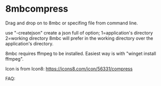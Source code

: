 # 8mbcompress

Drag and drop on to 8mbc or specifing file from command line.


use "-createjson" create a json full of option;
  1=application's directory
  2=working directory
  8mbc will prefer in the working directory over the application's directory.

8mbc requires ffmpeg to be installed.
Easiest way is with "winget install ffmpeg".



Icon is from Icon8:
https://icons8.com/icon/56331/compress






FAQ:



